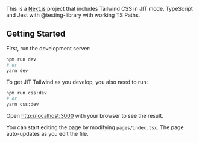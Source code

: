 This is a [Next.js](https://nextjs.org/) project that includes Tailwind CSS in JIT mode, TypeScript and Jest with @testing-library with working TS Paths.

## Getting Started

First, run the development server:

```bash
npm run dev
# or
yarn dev
```

To get JIT Tailwind as you develop, you also need to run:

```bash
npm run css:dev
# or
yarn css:dev
```

Open [http://localhost:3000](http://localhost:3000) with your browser to see the result.

You can start editing the page by modifying `pages/index.tsx`. The page auto-updates as you edit the file.
